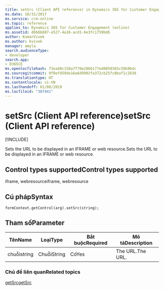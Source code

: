 ```yaml
---
title: setSrc (Client API reference) in Dynamics 365 for Customer Engagement| MicrosoftDocs
ms.date: 10/31/2017
ms.service: crm-online
ms.topic: reference
applies_to: Dynamics 365 for Customer Engagement (online)
ms.assetid: d6b6b887-e527-4a16-acd1-6e3fc1759bd6
author: KumarVivek
ms.author: kvivek
manager: amyla
search.audienceType:
- developer
search.app:
- D365CE
ms.openlocfilehash: f3ea40c158a7f70e2866177ed0050365c59b964c
ms.sourcegitcommit: 9f0efd59de16a6d9902fa372cb25fc0baf1c2838
ms.translationtype: HT
ms.contentlocale: vi-VN
ms.lasthandoff: 01/08/2019
ms.locfileid: "387441"
---
```

# <a name="setsrc-client-api-reference"></a><span data-ttu-id="300ec-102">setSrc (Client API reference)</span><span class="sxs-lookup"><span data-stu-id="300ec-102">setSrc (Client API reference)</span></span>

[!INCLUDE[](../../../../includes/cc_applies_to_update_9_0_0.md)]

<span data-ttu-id="300ec-103">Sets the URL to be displayed in an IFRAME or web resource.</span><span class="sxs-lookup"><span data-stu-id="300ec-103">Sets the URL to be displayed in an IFRAME or web resource.</span></span> 

## <a name="control-types-supported"></a><span data-ttu-id="300ec-104">Control types supported</span><span class="sxs-lookup"><span data-stu-id="300ec-104">Control types supported</span></span>

<span data-ttu-id="300ec-105">iframe, webresource</span><span class="sxs-lookup"><span data-stu-id="300ec-105">iframe, webresource</span></span>

## <a name="syntax"></a><span data-ttu-id="300ec-106">Cú pháp</span><span class="sxs-lookup"><span data-stu-id="300ec-106">Syntax</span></span>

`formContext.getControl(arg).setSrc(string);`

## <a name="parameter"></a><span data-ttu-id="300ec-107">Tham số</span><span class="sxs-lookup"><span data-stu-id="300ec-107">Parameter</span></span>

|<span data-ttu-id="300ec-108">Tên</span><span class="sxs-lookup"><span data-stu-id="300ec-108">Name</span></span>|<span data-ttu-id="300ec-109">Loại</span><span class="sxs-lookup"><span data-stu-id="300ec-109">Type</span></span>|<span data-ttu-id="300ec-110">Bắt buộc</span><span class="sxs-lookup"><span data-stu-id="300ec-110">Required</span></span>|<span data-ttu-id="300ec-111">Mô tả</span><span class="sxs-lookup"><span data-stu-id="300ec-111">Description</span></span>|
|--|--|--|--|
|<span data-ttu-id="300ec-112">chuỗi</span><span class="sxs-lookup"><span data-stu-id="300ec-112">string</span></span>|<span data-ttu-id="300ec-113">Chuỗi</span><span class="sxs-lookup"><span data-stu-id="300ec-113">String</span></span>|<span data-ttu-id="300ec-114">Có</span><span class="sxs-lookup"><span data-stu-id="300ec-114">Yes</span></span>|<span data-ttu-id="300ec-115">The URL.</span><span class="sxs-lookup"><span data-stu-id="300ec-115">The URL.</span></span>|

### <a name="related-topics"></a><span data-ttu-id="300ec-116">Chủ đề liên quan</span><span class="sxs-lookup"><span data-stu-id="300ec-116">Related topics</span></span>

[<span data-ttu-id="300ec-117">getSrc</span><span class="sxs-lookup"><span data-stu-id="300ec-117">getSrc</span></span>](getSrc.md)

